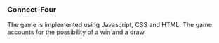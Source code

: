 ### Connect-Four

The game is implemented using Javascript, CSS and HTML.
The game accounts for the possibility of a win and a draw.
